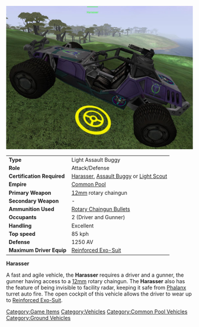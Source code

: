 ![](images/harasser.jpg "harasser.jpg")

|                            |                                                                                                                                             |
| -------------------------- | ------------------------------------------------------------------------------------------------------------------------------------------- |
| **Type**                   | Light Assault Buggy                                                                                                                         |
| **Role**                   | Attack/Defense                                                                                                                              |
| **Certification Required** | [Harasser](<Harasser_(Certification)>), [Assault Buggy](Assault_Buggy.md) or [Light Scout](Light_Scout.md) |
| **Empire**                 | [Common Pool](Common_Pool.md)                                                                                                    |
| **Primary Weapon**         | [12mm](12mm.md) rotary chaingun                                                                                                  |
| **Secondary Weapon**       | \-                                                                                                                                          |
| **Ammunition Used**        | [Rotary Chaingun Bullets](Rotary_Chaingun_Bullets.md)                                                                            |
| **Occupants**              | 2 (Driver and Gunner)                                                                                                                       |
| **Handling**               | Excellent                                                                                                                                   |
| **Top speed**              | 85 kph                                                                                                                                      |
| **Defense**                | 1250 AV                                                                                                                                     |
| **Maximum Driver Equip**   | [Reinforced Exo-Suit](Reinforced_Exo-Suit.md)                                                                                    |

**Harasser**

A fast and agile vehicle, the **Harasser** requires a driver and a
gunner, the gunner having access to a [12mm](12mm.md) rotary
chaingun. The **Harasser** also has the feature of being invisible to
facility radar, keeping it safe from [Phalanx](Phalanx.md)
turret auto fire. The open cockpit of this vehicle allows the driver to
wear up to [Reinforced Exo-Suit](Reinforced_Exo-Suit.md).

[Category:Game Items](Category:Game_Items.md)
[Category:Vehicles](Category:Vehicles.md) [Category:Common Pool
Vehicles](Category:Common_Pool_Vehicles.md) [Category:Ground
Vehicles](Category:Ground_Vehicles.md)
